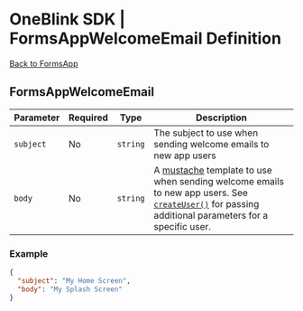 # OneBlink SDK | FormsAppWelcomeEmail Definition

[Back to FormsApp](./README.md)

## FormsAppWelcomeEmail

| Parameter | Required | Type     | Description                                                                                                                                                                                                             |
| --------- | -------- | -------- | ----------------------------------------------------------------------------------------------------------------------------------------------------------------------------------------------------------------------- |
| `subject` | No       | `string` | The subject to use when sending welcome emails to new app users                                                                                                                                                         |
| `body`    | No       | `string` | A [mustache](http://mustache.github.io/#demo) template to use when sending welcome emails to new app users. See [`createUser()`](../../forms-apps.md#createuser) for passing additional parameters for a specific user. |

### Example

```JSON
{
  "subject": "My Home Screen",
  "body": "My Splash Screen"
}
```
